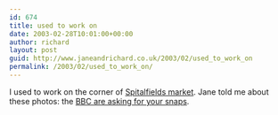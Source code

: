 ```yaml
---
id: 674
title: used to work on
date: 2003-02-28T10:01:00+00:00
author: richard
layout: post
guid: http://www.janeandrichard.co.uk/2003/02/used_to_work_on
permalink: /2003/02/used_to_work_on/
---
```

I used to work on the corner of [Spitalfields market](http://news.bbc.co.uk/1/shared/spl/hi/pop_ups/03/uk_your_perspective_on_the_world0_22-28_february_2003/html/3.stm). Jane told me about these photos: the [BBC are asking for your snaps](http://news.bbc.co.uk/1/hi/talking_point/2780295.stm).